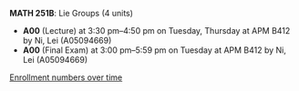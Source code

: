 **MATH 251B**: Lie Groups (4 units)

- **A00** (Lecture) at 3:30 pm–4:50 pm on Tuesday, Thursday at APM B412 by Ni, Lei (A05094669)
- **A00** (Final Exam) at 3:00 pm–5:59 pm on Tuesday at APM B412 by Ni, Lei (A05094669)

[Enrollment numbers over time](./MATH251B.tsv)
